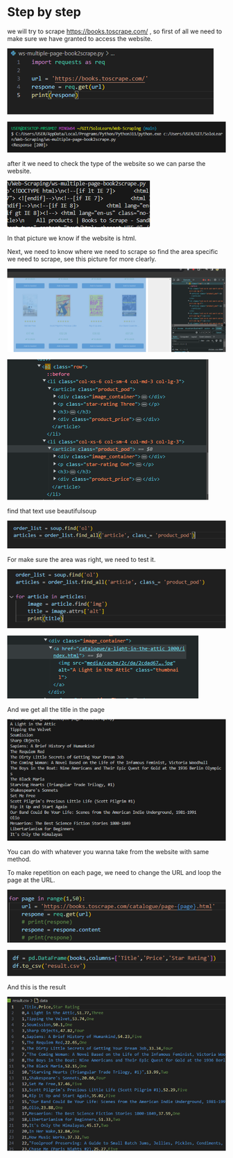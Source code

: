 # Step by step

we will try to scrape https://books.toscrape.com/ ,  so first of all we need to make sure we have granted to access the website.

![alt text](image.png)

![alt text](image-1.png)

after it we need to check the type of the website so we can parse the website.

![alt text](image-2.png)

In that picture we know if the website is html.

Next, we need to know where we need to scrape so find the area specific we need to scrape, see this picture for more clearly.

![alt text](image-3.png)

![alt text](image-4.png)

find that text use beautifulsoup

![alt text](image-5.png)

For make sure the area was right, we need to test it.

![alt text](image-6.png)

![alt text](image-8.png)

And we get all the title in the page

![alt text](image-7.png)

You can do with whatever you wanna take from the website with same method.

To make repetition on each page, we need to change the URL and loop the page at the URL.

![alt text](image-9.png)

![alt text](image-10.png)

And this is the result

![alt text](image-11.png)